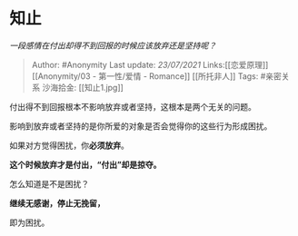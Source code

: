 # 知止
*一段感情在付出却得不到回报的时候应该放弃还是坚持呢？*

> Author: #Anonymity
> Last update: *23/07/2021* 
> Links:[[恋爱原理]] [[Anonymity/03 - 第一性/爱情 - Romance]] [[所托非人]]
> Tags:     #亲密关系
> 沙海拾金: [[知止1.jpg]]



付出得不到回报根本不影响放弃或者坚持，这根本是两个无关的问题。

影响到放弃或者坚持的是你所爱的对象是否会觉得你的这些行为形成困扰。

如果对方觉得困扰，你**必须放弃**。

**这个时候放弃才是付出，“付出”却是掠夺。**

怎么知道是不是困扰？

**继续无感谢，停止无挽留，**

即为困扰。



